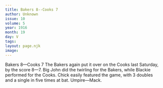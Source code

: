 ```yaml
---
title: Bakers 8--Cooks 7
author: Unknown
issue: 10
volume: 5
year: 1916
month: 19
day: V
tags:
layout: page.njk
image:
---
```

Bakers 8—Cooks 7      The Bakers again put it over on the Cooks last Saturday, by the score 8—7.   Big John did the twirling for the Bakers, while Blackie performed for the Cooks.   Chick easily featured the game, with 3 doubles and a single in five times at bat.   Umpire—Mack.   




